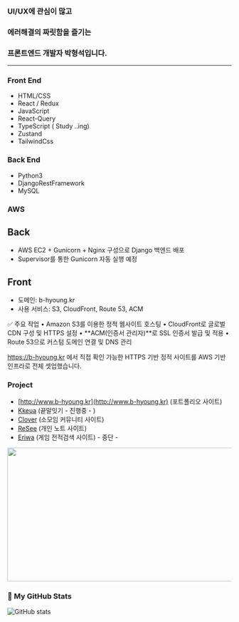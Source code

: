 ### UI/UX에 관심이 많고
### 에러해결의 짜릿함을 즐기는
### 프론트엔드 개발자 박형석입니다.

---

  ### Front End
  - HTML/CSS
  - React / Redux
  - JavaScript
  - React-Query
  - TypeScript ( Study ..ing)
  - Zustand
  - TailwindCss
  ### Back End
  - Python3
  - DjangoRestFramework
  - MySQL
 ### AWS
 ## Back
- AWS EC2 + Gunicorn + Nginx 구성으로 Django 백엔드 배포
- Supervisor를 통한 Gunicorn 자동 실행 예정
## Front
- 도메인: b-hyoung.kr
- 사용 서비스: S3, CloudFront, Route 53, ACM

✅ 주요 작업
	•	Amazon S3를 이용한 정적 웹사이트 호스팅
	•	CloudFront로 글로벌 CDN 구성 및 HTTPS 설정
	•	**ACM(인증서 관리자)**로 SSL 인증서 발급 및 적용
	•	Route 53으로 커스텀 도메인 연결 및 DNS 관리

https://b-hyoung.kr 에서 직접 확인 가능한 HTTPS 기반 정적 사이트를 AWS 기반 인프라로 전체 셋업했습니다.

  
      
  ### Project
   -  [http://www.b-hyoung.kr](http://www.b-hyoung.kr) (포트폴리오 사이트)
   -  [Kkeua](https://github.com/djgnfj-svg/kkua)  (끝말잇기 - 진행중 - )
   -  [Clover](https://github.com/djgnfj-svg/Clover) (소모임 커뮤니티 사이트)
   -  [ReSee](https://github.com/djgnfj-svg/Resee_project) (개인 노트 사이트) 
   -  [Eriwa](https://github.com/djgnfj-svg/Eriwa) (게임 전적검색 사이트) - 중단 -


<a href="https://www.gitanimals.org/en_US?utm_medium=image&utm_source=b-hyoung&utm_content=farm">
<img
  src="https://render.gitanimals.org/farms/b-hyoung"
  width="800"
  height="300"
/>
</a>
  


### 🧠 My GitHub Stats
![GitHub stats](https://github-readme-stats.vercel.app/api?username=b-hyoung&show_icons=true&theme=tokyonight)
